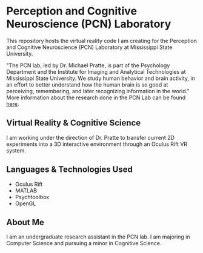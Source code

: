 # Perception and Cognitive Neuroscience (PCN) Laboratory
This repository hosts the virtual reality code I am creating for the Perception and Cognitive Neuroscience (PCN) Laboratory at Mississippi State University.

"The PCN lab, led by Dr. Michael Pratte, is part of the Psychology Department and the Institute for Imaging and Analytical Technologies at Mississippi State University. We study human behavior and brain activity, in an effort to better understand how the human brain is so good at perceiving, remembering, and later recognizing information in the world."
More information about the research done in the PCN Lab can be found [here](http://pcn.psychology.msstate.edu/).

## Virtual Reality & Cognitive Science
I am working under the direction of Dr. Pratte to transfer current 2D experiments into a 3D interactive environment through an Oculus Rift VR system.

## Languages & Technologies Used
* Oculus Rift
* MATLAB
* Psychtoolbox
* OpenGL

## About Me
I am an undergraduate research assistant in the PCN lab. I am majoring in Computer Science and pursuing a minor in Cognitive Science.
